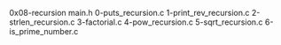 0x08-recursion
main.h
0-puts_recursion.c
1-print_rev_recursion.c
 2-strlen_recursion.c
3-factorial.c
4-pow_recursion.c
 5-sqrt_recursion.c
6-is_prime_number.c
